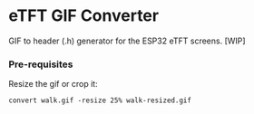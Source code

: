 # eTFT GIF Converter

GIF to header (.h) generator for the ESP32 eTFT screens. [WIP]

### Pre-requisites

Resize the gif or crop it:
```
convert walk.gif -resize 25% walk-resized.gif
```
